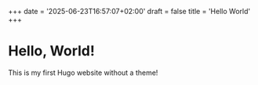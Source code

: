 +++
date = '2025-06-23T16:57:07+02:00'
draft = false
title = 'Hello World'
+++

# Hello, World!

This is my first Hugo website without a theme!